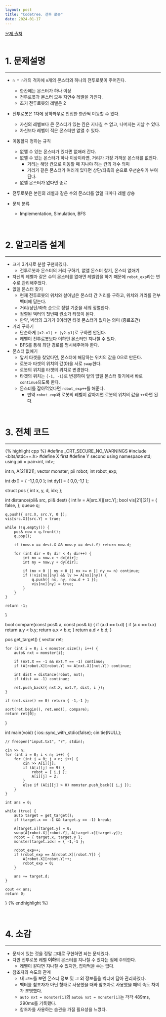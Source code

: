 ```yaml
---
layout: post
title: "Codetree. 전투 로봇"
date: 2024-01-17
---
```


[문제 출처](https://www.codetree.ai/training-field/frequent-problems/problems/fighting-robot) <br/><br/>


# 1. 문제설명
<hr>

- `n * n`개의 격자에 `m`개의 몬스터와 하나의 전투로봇이 주어진다.
  - 한칸에는 몬스터가 하나 이상
  - 전투로봇과 몬스터 모두 자연수 레벨을 가진다.
  - 초기 전투로봇의 레벨은 2
- 전투로봇은 1차에 상하좌우로 인접한 한칸씩 이동할 수 있다.
  - 자신의 레벨보다 큰 몬스터가 있는 칸은 지나칠 수 없고, 나머지는 지날 수 있다.
  - 자신보다 레벨이 적은 몬스터만 없앨 수 있다.
- 이동할지 정하는 규칙
  - 없앨 수 있는 몬스터가 있다면 없애러 간다.
  - 없앨 수 있는 몬스터가 하나 이상이라면, 거리가 가장 가까운 몬스터를 없앤다.
    - 거리는 해당 칸으로 이동할 때 지나야 하는 칸의 개수 의미
    - 거리가 같은 몬스터가 여러개 있다면 상단/좌측의 순으로 우선순위가 부여된다.
  - 없앨 몬스터가 없다면 종료
- 전투로봇은 본인의 레벨과 같은 수의 몬스터를 없앨 때마다 레벨 상승


- 문제 분류
  - Implementation, Simulation, BFS


<br/>

# 2. 알고리즘 설계
<hr>

- 크게 3가지로 분할 구현하였다.
  - 전투로봇과 몬스터의 거리 구하기, 없앨 몬스터 찾기, 몬스터 없애기
- 자신의 레벨과 같은 수의 몬스터를 없애면 레벨업을 하기 때문에 `robot_exp`라는 변수로 관리해주었다.
- 없앨 몬스터 찾기
  - 현재 전투로봇의 위치와 살아남은 몬스터 간 거리를 구하고, 위치와 거리를 전부 벡터에 담는다.
  - 거리/상단/좌측 순으로 정렬 기준을 세워 정렬한다.
  - 정렬된 벡터의 첫번째 원소가 타겟이 된다.
  - 만약, 벡터의 크기가 0이라면 타겟 몬스터가 없다는 의미 (종료조건)
- 거리 구하기
  - 단순하게 `|x2-x1| + |y2-y1|`로 구하면 안된다.
  - 레벨이 전투로봇보다 이하인 몬스터만 지나칠 수 있다.
  - BFS를 통해 최단 경로를 명시해주어야 한다.
- 몬스터 없애기
  - 앞서 타겟을 찾았다면, 몬스터에 해당하는 위치의 값을 0으로 만든다.
  - 로봇과 타겟의 위치의 값(0)을 서로 `swap`한다.
  - 로봇의 위치를 타겟의 위치로 변경한다.
  - 타겟의 위치는 `{-1, -1}`로 변경하여 앞의 없앨 몬스터 찾기에서 바로 `continue`되도록 한다.
  - 몬스터를 잡아먹었다면 `robot_exp++`를 해준다.
    - 만약 `robot_exp`와 로봇의 레벨이 같아지면 로봇의 위치의 값을 `++`하면 된다.



<br/>

# 3. 전체 코드
<hr>

{% highlight cpp %}
#define _CRT_SECURE_NO_WARNINGS
#include <bits/stdc++.h>
#define X first
#define Y second
using namespace std;
using pii = pair<int, int>;

int n, A[21][21];
vector<pii> monster;
pii robot;
int robot_exp;

int dx[] = { -1,1,0,0 };
int dy[] = { 0,0,-1,1 };

struct pos {
	int x, y, d, idx;
};

int distance(pii& src, pii& dest) {
	int lv = A[src.X][src.Y];
	bool vis[21][21] = { false, };
	queue<pos> q;

	q.push({ src.X, src.Y, 0 });
	vis[src.X][src.Y] = true;

	while (!q.empty()) {
		pos& now = q.front();
		q.pop();

		if (now.x == dest.X && now.y == dest.Y) return now.d;
		
		for (int dir = 0; dir < 4; dir++) {
			int nx = now.x + dx[dir];
			int ny = now.y + dy[dir];

			if (nx < 0 || ny < 0 || nx >= n || ny >= n) continue;
			if (!vis[nx][ny] && lv >= A[nx][ny]) {
				q.push({ nx, ny, now.d + 1 });
				vis[nx][ny] = true;
			}
		}
	}

	return -1;
}

bool compare(const pos& a, const pos& b) {
	if (a.d == b.d) {
		if (a.x == b.x) return a.y < b.y;
		return a.x < b.x;
	}
	return a.d < b.d;
}

pos get_target() {
	vector<pos> ret;

	for (int i = 0; i < monster.size(); i++) {
		auto& nxt = monster[i];

		if (nxt.X == -1 && nxt.Y == -1) continue;
		if (A[robot.X][robot.Y] <= A[nxt.X][nxt.Y]) continue;
		
		int dist = distance(robot, nxt);
		if (dist == -1) continue;

		ret.push_back({ nxt.X, nxt.Y, dist, i });
	}

	if (ret.size() == 0) return { -1,-1 };
	
	sort(ret.begin(), ret.end(), compare);
	return ret[0];
}

int main(void) {
	ios::sync_with_stdio(false);
	cin.tie(NULL);

	// freopen("input.txt", "r", stdin);

	cin >> n;
	for (int i = 0; i < n; i++) {
		for (int j = 0; j < n; j++) {
			cin >> A[i][j];
			if (A[i][j] == 9) {
				robot = { i,j };
				A[i][j] = 2;
			}
			else if (A[i][j] > 0) monster.push_back({ i,j });
		}
	}
	
	int ans = 0;

	while (true) {
		auto target = get_target();
		if (target.x == -1 && target.y == -1) break;

		A[target.x][target.y] = 0;
		swap(A[robot.X][robot.Y], A[target.x][target.y]);
		robot = { target.x, target.y };
		monster[target.idx] = { -1,-1 };

		robot_exp++;
		if (robot_exp == A[robot.X][robot.Y]) {
			A[robot.X][robot.Y]++;
			robot_exp = 0;
		}

		ans += target.d;
	}

	cout << ans;
	return 0;
}
{% endhighlight %}

<br/>

# 4. 소감
<hr>

- 문제에 있는 것을 정말 그대로 구현하면 되는 문제였다.
- 다만 전투로봇 레벨 **이하**의 몬스터를 지나칠 수 있다는 점에 주의한다.
  - 레벨이 같다면 지나칠 수 있지만, 잡아먹을 수는 없다.
- 참조자와 속도의 관계
  - 내 코드를 보면 몬스터 정보 및 그 외 정보들을 벡터에 담아 관리하였다.
  - 벡터를 참조자가 아닌 형태로 사용했을 때와 참조자로 사용했을 때의 속도 차이가 분명했다.
  - `auto nxt = monster[i]`와 `auto& nxt = monster[i]`는 각각 489ms, 290ms를 기록했다.
  - 참조자를 사용하는 습관을 가질 필요성을 느꼈다.